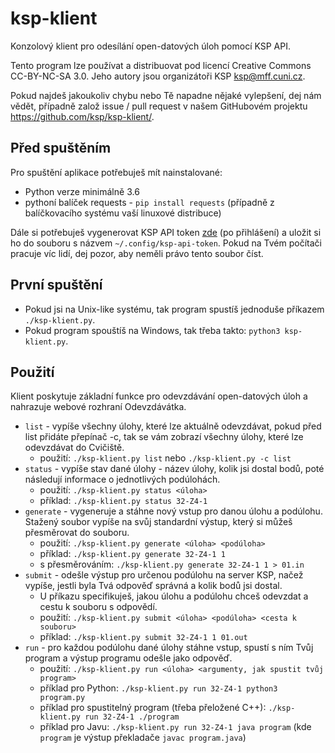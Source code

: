 # ksp-klient

Konzolový klient pro odesílání open-datových úloh pomocí KSP API.

Tento program lze používat a distribuovat pod licencí Creative Commons
CC-BY-NC-SA 3.0. Jeho autory jsou organizátoři KSP <ksp@mff.cuni.cz>.

Pokud najdeš jakoukoliv chybu nebo Tě napadne nějaké vylepšení,
dej nám vědět, případně založ issue / pull request v našem GitHubovém
projektu https://github.com/ksp/ksp-klient/.

## Před spuštěním

Pro spuštění aplikace potřebuješ mít nainstalované:
* Python verze minimálně 3.6
* pythoní balíček requests - `pip install requests` (případně z balíčkovacího
  systému vaší linuxové distribuce)

Dále si potřebuješ vygenerovat KSP API token [zde](https://ksp.mff.cuni.cz/auth/apitoken.cgi) (po přihlášení)
a uložit si ho do souboru s názvem `~/.config/ksp-api-token`. Pokud na Tvém počítači pracuje víc lidí,
dej pozor, aby neměli právo tento soubor číst.

## První spuštění

* Pokud jsi na Unix-like systému, tak program spustíš jednoduše
  příkazem `./ksp-klient.py`.
* Pokud program spouštíš na Windows, tak třeba takto:
  `python3 ksp-klient.py`.

## Použití

Klient poskytuje základní funkce pro odevzdávání open-datových úloh
a nahrazuje webové rozhraní Odevzdávátka.

* `list` - vypíše všechny úlohy, které lze aktuálně odevzdávat,
  pokud před list přidáte přepínač -c, tak se vám zobrazí všechny
  úlohy, které lze odevzdávat do Cvičiště.
    * použití: `./ksp-klient.py list` nebo `./ksp-klient.py -c list`
* `status` - vypíše stav dané úlohy - název úlohy, kolik jsi dostal bodů,
  poté následují informace o jednotlivých podúlohách.
    * použití: `./ksp-klient.py status <úloha> `
    * příklad: `./ksp-klient.py status 32-Z4-1`
* `generate` - vygeneruje a stáhne nový vstup pro danou úlohu
  a podúlohu. Stažený soubor vypíše na svůj standardní výstup,
  který si můžeš přesměrovat do souboru.
    * použití: `./ksp-klient.py generate <úloha> <podúloha>`
    * příklad: `./ksp-klient.py generate 32-Z4-1 1`
    * s přesměrováním: `./ksp-klient.py generate 32-Z4-1 1 > 01.in`
* `submit` - odešle výstup pro určenou podúlohu na server KSP, načež vypíše,
  jestli byla Tvá odpověď správná a kolik bodů jsi dostal.
    * U příkazu specifikuješ, jakou úlohu a podúlohu chceš odevzdat
      a cestu k souboru s odpovědí.
    * použití: `./ksp-klient.py submit <úloha> <podúloha> <cesta k souboru>`
    * příklad: `./ksp-klient.py submit 32-Z4-1 1 01.out`
* `run` - pro každou podúlohu dané úlohy stáhne vstup, spustí s ním Tvůj program
  a výstup programu odešle jako odpověď.
    * použití: `./ksp-klient.py run <úloha> <argumenty, jak spustit tvůj program>`
    * příklad pro Python: `./ksp-klient.py run 32-Z4-1 python3 program.py`
    * příklad pro spustitelný program (třeba přeložené C++): `./ksp-klient.py run 32-Z4-1 ./program`
    * příklad pro Javu: `./ksp-klient.py run 32-Z4-1 java program` (kde `program` je výstup
      překladače `javac program.java`)
